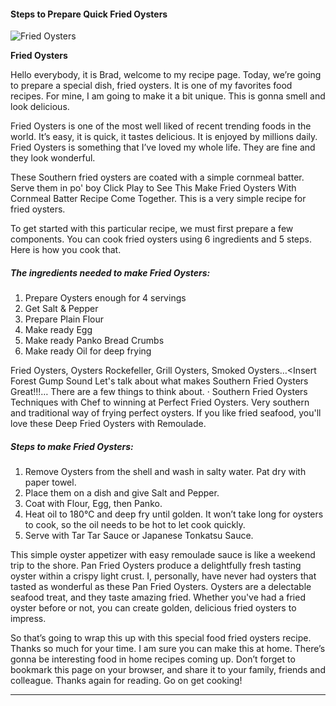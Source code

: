             

#### Steps to Prepare Quick Fried Oysters

![Fried Oysters](https://img-global.cpcdn.com/recipes/bc6c84694ca5c062/751x532cq70/fried-oysters-recipe-main-photo.jpg)

**Fried Oysters**

Hello everybody, it is Brad, welcome to my recipe page. Today, we’re going to prepare a special dish, fried oysters. It is one of my favorites food recipes. For mine, I am going to make it a bit unique. This is gonna smell and look delicious.

Fried Oysters is one of the most well liked of recent trending foods in the world. It’s easy, it is quick, it tastes delicious. It is enjoyed by millions daily. Fried Oysters is something that I’ve loved my whole life. They are fine and they look wonderful.

These Southern fried oysters are coated with a simple cornmeal batter. Serve them in po' boy Click Play to See This Make Fried Oysters With Cornmeal Batter Recipe Come Together. This is a very simple recipe for fried oysters.

To get started with this particular recipe, we must first prepare a few components. You can cook fried oysters using 6 ingredients and 5 steps. Here is how you cook that.

##### The ingredients needed to make Fried Oysters:

1.  Prepare Oysters enough for 4 servings
2.  Get Salt & Pepper
3.  Prepare Plain Flour
4.  Make ready Egg
5.  Make ready Panko Bread Crumbs
6.  Make ready Oil for deep frying

Fried Oysters, Oysters Rockefeller, Grill Oysters, Smoked Oysters…<Insert Forest Gump Sound Let's talk about what makes Southern Fried Oysters Great!!!… There are a few things to think about. · Southern Fried Oysters Techniques with Chef to winning at Perfect Fried Oysters. Very southern and traditional way of frying perfect oysters. If you like fried seafood, you'll love these Deep Fried Oysters with Remoulade.

##### Steps to make Fried Oysters:

1.  Remove Oysters from the shell and wash in salty water. Pat dry with paper towel.
2.  Place them on a dish and give Salt and Pepper.
3.  Coat with Flour, Egg, then Panko.
4.  Heat oil to 180℃ and deep fry until golden. It won’t take long for oysters to cook, so the oil needs to be hot to let cook quickly.
5.  Serve with Tar Tar Sauce or Japanese Tonkatsu Sauce.

This simple oyster appetizer with easy remoulade sauce is like a weekend trip to the shore. Pan Fried Oysters produce a delightfully fresh tasting oyster within a crispy light crust. I, personally, have never had oysters that tasted as wonderful as these Pan Fried Oysters. Oysters are a delectable seafood treat, and they taste amazing fried. Whether you've had a fried oyster before or not, you can create golden, delicious fried oysters to impress.

So that’s going to wrap this up with this special food fried oysters recipe. Thanks so much for your time. I am sure you can make this at home. There’s gonna be interesting food in home recipes coming up. Don’t forget to bookmark this page on your browser, and share it to your family, friends and colleague. Thanks again for reading. Go on get cooking!

* * *